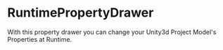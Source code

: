 # RuntimePropertyDrawer
With this property drawer you can change your Unity3d Project Model's Properties at Runtime.
